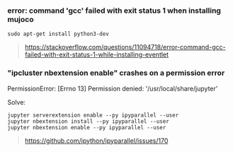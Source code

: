 ### error: command 'gcc' failed with exit status 1 when installing mujoco

```
sudo apt-get install python3-dev
```
> https://stackoverflow.com/questions/11094718/error-command-gcc-failed-with-exit-status-1-while-installing-eventlet


### "ipcluster nbextension enable" crashes on a permission error

PermissionError: [Errno 13] Permission denied: '/usr/local/share/jupyter'

Solve: 
```
jupyter serverextension enable --py ipyparallel --user
jupyter nbextension install --py ipyparallel --user 
jupyter nbextension enable --py ipyparallel --user
```

> https://github.com/ipython/ipyparallel/issues/170
